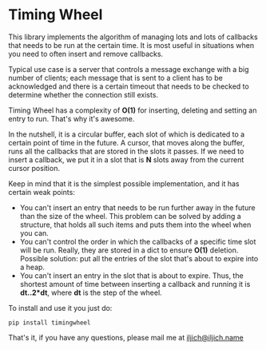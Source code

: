 # Timing Wheel

This library implements the algorithm of managing lots and lots of callbacks that needs to be run at the certain time. It is most useful in situations when you need to often insert and remove callbacks.

Typical use case is a server that controls a message exchange with a big number of clients; each message that is sent to a client has to be acknowledged and there is a certain timeout that needs to be checked to determine whether the connection still exists.

Timing Wheel has a complexity of **O(1)** for inserting, deleting and setting an entry to run. That's why it's awesome.

In the nutshell, it is a circular buffer, each slot of which is dedicated to a certain point of time in the future. A cursor, that moves along the buffer, runs all the callbacks that are stored in the slots it passes. If we need to insert a callback, we put it in a slot that is **N** slots away from the current cursor position.

Keep in mind that it is the simplest possible implementation, and it has certain weak points:

 * You can't insert an entry that needs to be run further away in the future than the size of the wheel. This problem can be solved by adding a structure, that holds all such items and puts them into the wheel when you can.
 * You can't control the order in which the callbacks of a specific time slot will be run. Really, they are stored in a dict to ensure **O(1)** deletion. Possible solution: put all the entries of the slot that's about to expire into a heap.
 * You can't insert an entry in the slot that is about to expire. Thus, the shortest amount of time between inserting a callback and running it is **dt..2*dt**, where **dt** is the step of the wheel.

To install and use it you just do:
```
pip install timingwheel
```

That's it, if you have any questions, please mail me at iljich@iljich.name
